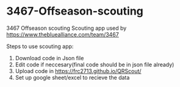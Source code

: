 # 3467-Offseason-scouting
3467 Offseason scouting
Scouting app used by https://www.thebluealliance.com/team/3467 

Steps to use scouting app:
1. Download code in Json file
2. Edit code if neccesary(final code should be in json file already)
3. Upload code in https://frc2713.github.io/QRScout/
4. Set up google sheet/excel to recieve the data
